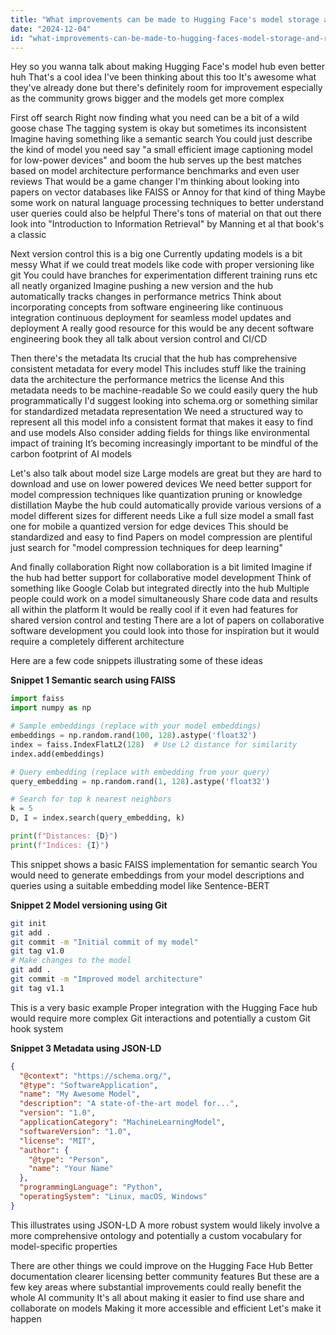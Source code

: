 ```yaml
---
title: "What improvements can be made to Hugging Face's model storage and retrieval features to better support the AI community's needs?"
date: "2024-12-04"
id: "what-improvements-can-be-made-to-hugging-faces-model-storage-and-retrieval-features-to-better-support-the-ai-communitys-needs"
---
```


Hey so you wanna talk about making Hugging Face's model hub even better huh  That's a cool idea  I've been thinking about this too  It's awesome what they've already done but there's definitely room for improvement especially as the community grows bigger and the models get more complex  

First off search  Right now finding what you need can be a bit of a wild goose chase  The tagging system is okay but sometimes its inconsistent  Imagine having something like a semantic search  You could just describe the kind of model you need say "a small efficient image captioning model for low-power devices" and boom the hub serves up the best matches based on model architecture performance benchmarks and even user reviews  That would be a game changer  I'm thinking about looking into papers on vector databases like FAISS or Annoy for that kind of thing  Maybe some work on natural language processing techniques to better understand user queries could also be helpful  There's tons of material on that out there look into "Introduction to Information Retrieval" by Manning et al  that book's a classic


Next version control this is a big one  Currently updating models is a bit messy  What if we could treat models like code with proper versioning like git  You could have branches for experimentation different training runs etc all neatly organized  Imagine pushing a new version and the hub automatically tracks changes in performance metrics  Think about incorporating concepts from software engineering like continuous integration continuous deployment for seamless model updates and deployment   A really good resource for this would be any decent software engineering book they all talk about version control and CI/CD


Then there's the metadata  Its crucial that the hub has comprehensive consistent metadata for every model  This includes stuff like the training data the architecture the performance metrics the license  And this metadata needs to be machine-readable  So we could easily query the hub programmatically  I'd suggest looking into schema.org or something similar for standardized metadata representation  We need a structured way to represent all this model info a consistent format that makes it easy to find and use models   Also consider adding fields for things like environmental impact of training  It’s becoming increasingly important to be mindful of the carbon footprint of AI models


Let's also talk about model size  Large models are great but they are hard to download and use on lower powered devices  We need better support for model compression techniques like quantization pruning or knowledge distillation  Maybe the hub could automatically provide various versions of a model different sizes for different needs  Like a full size model a small fast one for mobile a quantized version for edge devices  This should be standardized and easy to find  Papers on model compression are plentiful just search for "model compression techniques for deep learning"


And finally collaboration  Right now collaboration is a bit limited  Imagine if the hub had better support for collaborative model development  Think of something like Google Colab but integrated directly into the hub  Multiple people could work on a model simultaneously  Share code data and results all within the platform  It would be really cool if it even had features for shared version control and testing  There are a lot of papers on collaborative software development you could look into those for inspiration but it would require a completely different architecture


Here are a few code snippets illustrating some of these ideas


**Snippet 1 Semantic search using FAISS**


```python
import faiss
import numpy as np

# Sample embeddings (replace with your model embeddings)
embeddings = np.random.rand(100, 128).astype('float32')
index = faiss.IndexFlatL2(128)  # Use L2 distance for similarity
index.add(embeddings)

# Query embedding (replace with embedding from your query)
query_embedding = np.random.rand(1, 128).astype('float32')

# Search for top k nearest neighbors
k = 5
D, I = index.search(query_embedding, k)

print(f"Distances: {D}")
print(f"Indices: {I}")
```

This snippet shows a basic FAISS implementation for semantic search  You would need to generate embeddings from your model descriptions and queries using a suitable embedding model like Sentence-BERT


**Snippet 2 Model versioning using Git**


```bash
git init
git add .
git commit -m "Initial commit of my model"
git tag v1.0
# Make changes to the model
git add .
git commit -m "Improved model architecture"
git tag v1.1
```

This is a very basic example  Proper integration with the Hugging Face hub would require more complex Git interactions and potentially a custom Git hook system


**Snippet 3 Metadata using JSON-LD**


```json
{
  "@context": "https://schema.org/",
  "@type": "SoftwareApplication",
  "name": "My Awesome Model",
  "description": "A state-of-the-art model for...",
  "version": "1.0",
  "applicationCategory": "MachineLearningModel",
  "softwareVersion": "1.0",
  "license": "MIT",
  "author": {
    "@type": "Person",
    "name": "Your Name"
  },
  "programmingLanguage": "Python",
  "operatingSystem": "Linux, macOS, Windows"
}
```

This illustrates using JSON-LD  A more robust system would likely involve a more comprehensive ontology and potentially a custom vocabulary for model-specific properties


There are other things we could improve on the Hugging Face Hub  Better documentation clearer licensing better community features  But these are a few key areas where substantial improvements could really benefit the whole AI community  It's all about making it easier to find use share and collaborate on models  Making it more accessible and efficient  Let's make it happen
